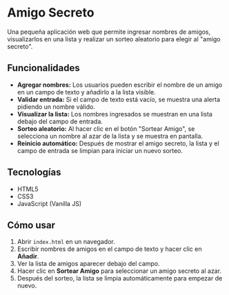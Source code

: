 # Amigo Secreto

Una pequeña aplicación web que permite ingresar nombres de amigos, visualizarlos en una lista y realizar un sorteo aleatorio para elegir al "amigo secreto".

## Funcionalidades

- **Agregar nombres:** Los usuarios pueden escribir el nombre de un amigo en un campo de texto y añadirlo a la lista visible.
- **Validar entrada:** Si el campo de texto está vacío, se muestra una alerta pidiendo un nombre válido.
- **Visualizar la lista:** Los nombres ingresados se muestran en una lista debajo del campo de entrada.
- **Sorteo aleatorio:** Al hacer clic en el botón "Sortear Amigo", se selecciona un nombre al azar de la lista y se muestra en pantalla.
- **Reinicio automático:** Después de mostrar el amigo secreto, la lista y el campo de entrada se limpian para iniciar un nuevo sorteo.

## Tecnologías

- HTML5
- CSS3
- JavaScript (Vanilla JS)

## Cómo usar

1. Abrir `index.html` en un navegador.
2. Escribir nombres de amigos en el campo de texto y hacer clic en **Añadir**.
3. Ver la lista de amigos aparecer debajo del campo.
4. Hacer clic en **Sortear Amigo** para seleccionar un amigo secreto al azar.
5. Después del sorteo, la lista se limpia automáticamente para empezar de nuevo.
